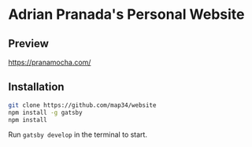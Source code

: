 # Adrian Pranada's Personal Website

## Preview

https://pranamocha.com/

## Installation

```bash
git clone https://github.com/map34/website
npm install -g gatsby
npm install
```

Run `gatsby develop` in the terminal to start.
